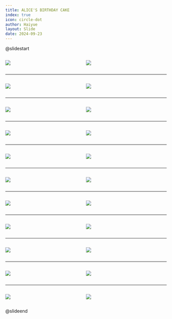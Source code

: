 ```yaml
---
title: ALICE'S BIRTHDAY CAKE
index: true
icon: circle-dot
author: Haiyue
layout: Slide
date: 2024-09-23
---
```

 
@slidestart

<div style="display:flex">
<div style="flex:1">

![](https://raw.githubusercontent.com/yclord/reading/refs/heads/master/english/Level-T/ALICE'S%20BIRTHDAY%20CAKE/001.webp)
</div>
<div style="flex:1">

![](https://raw.githubusercontent.com/yclord/reading/refs/heads/master/english/Level-T/ALICE'S%20BIRTHDAY%20CAKE/002.webp)
</div>
</div>

---

<div style="display:flex">
<div style="flex:1">

![](https://raw.githubusercontent.com/yclord/reading/refs/heads/master/english/Level-T/ALICE'S%20BIRTHDAY%20CAKE/003.webp)
</div>
<div style="flex:1">

![](https://raw.githubusercontent.com/yclord/reading/refs/heads/master/english/Level-T/ALICE'S%20BIRTHDAY%20CAKE/004.webp)
</div>
</div>

---

<div style="display:flex">
<div style="flex:1">

![](https://raw.githubusercontent.com/yclord/reading/refs/heads/master/english/Level-T/ALICE'S%20BIRTHDAY%20CAKE/005.webp)
</div>
<div style="flex:1">

![](https://raw.githubusercontent.com/yclord/reading/refs/heads/master/english/Level-T/ALICE'S%20BIRTHDAY%20CAKE/006.webp)
</div>
</div>

---

<div style="display:flex">
<div style="flex:1">

![](https://raw.githubusercontent.com/yclord/reading/refs/heads/master/english/Level-T/ALICE'S%20BIRTHDAY%20CAKE/007.webp)
</div>
<div style="flex:1">

![](https://raw.githubusercontent.com/yclord/reading/refs/heads/master/english/Level-T/ALICE'S%20BIRTHDAY%20CAKE/008.webp)
</div>
</div>

---

<div style="display:flex">
<div style="flex:1">

![](https://raw.githubusercontent.com/yclord/reading/refs/heads/master/english/Level-T/ALICE'S%20BIRTHDAY%20CAKE/009.webp)
</div>
<div style="flex:1">

![](https://raw.githubusercontent.com/yclord/reading/refs/heads/master/english/Level-T/ALICE'S%20BIRTHDAY%20CAKE/010.webp)
</div>
</div>

---

<div style="display:flex">
<div style="flex:1">

![](https://raw.githubusercontent.com/yclord/reading/refs/heads/master/english/Level-T/ALICE'S%20BIRTHDAY%20CAKE/011.webp)
</div>
<div style="flex:1">

![](https://raw.githubusercontent.com/yclord/reading/refs/heads/master/english/Level-T/ALICE'S%20BIRTHDAY%20CAKE/012.webp)
</div>
</div>

---

<div style="display:flex">
<div style="flex:1">

![](https://raw.githubusercontent.com/yclord/reading/refs/heads/master/english/Level-T/ALICE'S%20BIRTHDAY%20CAKE/013.webp)
</div>
<div style="flex:1">

![](https://raw.githubusercontent.com/yclord/reading/refs/heads/master/english/Level-T/ALICE'S%20BIRTHDAY%20CAKE/014.webp)
</div>
</div>

---

<div style="display:flex">
<div style="flex:1">

![](https://raw.githubusercontent.com/yclord/reading/refs/heads/master/english/Level-T/ALICE'S%20BIRTHDAY%20CAKE/015.webp)
</div>
<div style="flex:1">

![](https://raw.githubusercontent.com/yclord/reading/refs/heads/master/english/Level-T/ALICE'S%20BIRTHDAY%20CAKE/016.webp)
</div>
</div>

---

<div style="display:flex">
<div style="flex:1">

![](https://raw.githubusercontent.com/yclord/reading/refs/heads/master/english/Level-T/ALICE'S%20BIRTHDAY%20CAKE/017.webp)
</div>
<div style="flex:1">

![](https://raw.githubusercontent.com/yclord/reading/refs/heads/master/english/Level-T/ALICE'S%20BIRTHDAY%20CAKE/018.webp)
</div>
</div>

---

<div style="display:flex">
<div style="flex:1">

![](https://raw.githubusercontent.com/yclord/reading/refs/heads/master/english/Level-T/ALICE'S%20BIRTHDAY%20CAKE/019.webp)
</div>
<div style="flex:1">

![](https://raw.githubusercontent.com/yclord/reading/refs/heads/master/english/Level-T/ALICE'S%20BIRTHDAY%20CAKE/020.webp)
</div>
</div>

---

<div style="display:flex">
<div style="flex:1">

![](https://raw.githubusercontent.com/yclord/reading/refs/heads/master/english/Level-T/ALICE'S%20BIRTHDAY%20CAKE/021.webp)
</div>
<div style="flex:1">

![](https://raw.githubusercontent.com/yclord/reading/refs/heads/master/english/Level-T/ALICE'S%20BIRTHDAY%20CAKE/022.webp)
</div>
</div>

@slideend